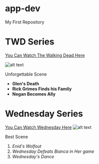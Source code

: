 # app-dev
My First Repository

# TWD Series
[You Can Watch The Walking Dead Here](Loklok.com)

![alt text](https://cdn.shopify.com/s/files/1/0402/7180/6613/products/TWD-DAR-S10-F-sherpa-blanket-RO.png?v=1599582845)

Unforgettable Scene   
- **Glen's Death**
- **Rick Grimes Finds his Family**
- **Negan Becomes Ally**    

# Wednesday Series    
[You Can Watch Wednesday Here](Loklok.com)
![alt text](https://cdn1-www.superherohype.com/assets/uploads/2022/09/Wednesday-poster.jpg)

Best Scene
1. *Enid's Wolfout*
2. *Wednesday Defeats Bianca in Her game*
3. *Wednesday's Dance*    




